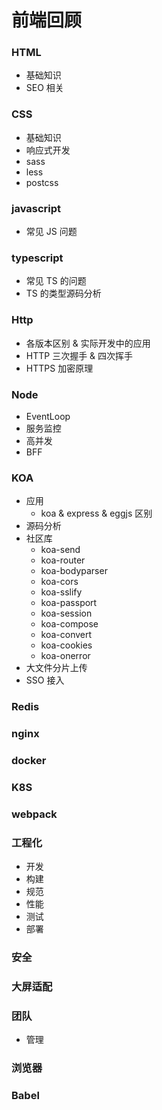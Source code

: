# 前端回顾

### HTML

-   基础知识
-   SEO 相关

### CSS

-   基础知识
-   响应式开发
-   sass
-   less
-   postcss

### javascript

-   常见 JS 问题

### typescript

-   常见 TS 的问题
-   TS 的类型源码分析

### Http

-   各版本区别 & 实际开发中的应用
-   HTTP 三次握手 & 四次挥手
-   HTTPS 加密原理

### Node

-   EventLoop
-   服务监控
-   高并发
-   BFF

### KOA

-   应用
    -   koa & express & eggjs 区别
-   源码分析
-   社区库
    -   koa-send
    -   koa-router
    -   koa-bodyparser
    -   koa-cors
    -   koa-sslify
    -   koa-passport
    -   koa-session
    -   koa-compose
    -   koa-convert
    -   koa-cookies
    -   koa-onerror
-   大文件分片上传
-   SSO 接入

### Redis

### nginx

### docker

### K8S

### webpack

### 工程化

-   开发
-   构建
-   规范
-   性能
-   测试
-   部署

### 安全

### 大屏适配

### 团队

-   管理

### 浏览器

### Babel
